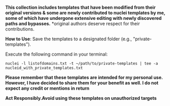 **This collection includes templates that have been modified from their original versions & some are newly contributed to nuclei templates by me, some of which have undergone extensive editing with newly discovered paths and bypasses.** 
*original authors deserve respect for their contributions.

**How to Use**:
Save the templates to a designated folder (e.g., "private-templates").

Execute the following command in your terminal:
```
nuclei -l listofdomains.txt -t ~/path/to/private-templates | tee -a nucleid_with_private_templates.txt
```

**Please remember that these templates are intended for my personal use. 
However, I have decided to share them for your benefit as well. I do not expect any credit or mentions in return**

**Act Responsibly.Avoid using these templates
on unauthorized targets**


